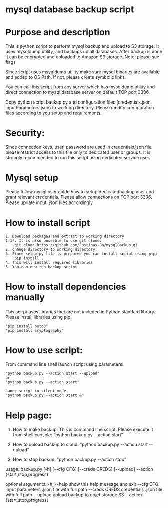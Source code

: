 # mysql database backup script
# Purpose and description 

This is python script to perform mysql backup and upload to S3 storage.
It uses mysqldump utility, and backups up all databases.
After backup is done it can be encrypted and uploaded to Amazon S3 storage.
Note: please see flags

Since script uses msyqldump utility make sure mysql binaries are available and added to OS Path.
If not, please create symbolic links.

You can call this script from any server which has mysqldump utility and direct connection
to mysql database server on default TCP port 3306.

Copy python script backup.py and configuration files (credentials.json, inputParameters.json)
to working directory. Please modify configuration files according to you setup and requirements.

# Security:

Since connection keys, user, password are used in credentials.json file please restrict access to this
file only to dedicated user or groups.
It is strongly recommended to run this script using dedicated service user.

# Mysql setup

Please follow mysql user guide how to setup dedicatedbackup user and grant relevant credentials.
Please allow connections on TCP port 3306.
Please update input .json files accordingly

# How to install script

    1. Download packages and extract to working directory
    1.1*. It is also possible to use git clone:
        git clone https://github.com/Justinas-Ba/mysqlBackup.gi
    2. change directory to working directory.
    3. Since setup.py file is prepared you can install script using pip:
        pip install .
    4. This will install required libraries
    5. You can now run backup script

# How to install dependencies manually

This scirpt uses libraries that are not included in Python standard library.
Please install libraries using pip:

    "pip install boto3"
    "pip install cryptography"

# How to use script:

From command line shell launch script using parameters:

    "python backup.py --action start --upload"
    or 
    "python backup.py --action start"
    
    Launc script in silent mode:
    "python backup.py --action start &"

# Help page:

1. How to make backup:
    This is command line script. Please execute it from shell console:
    "python backup.py --action start"

2. How to upload backup to cloud:
    "python backup.py --action start --upload"

3. How to stop backup:
    "python backup.py --action stop"

usage: backup.py [-h] [--cfg CFG] [--creds CREDS] [--upload] --action
                 {start,stop,progress}

optional arguments:
  -h, --help            show this help message and exit
  --cfg CFG             input parameters .json file with full path
  --creds CREDS         credentials .json file with full path
  --upload              upload backup to objet storage S3
  --action {start,stop,progress}


